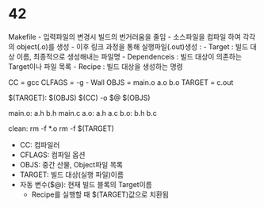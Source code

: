 # 42
Makefile
    - 입력파일의 변경시 빌드의 번거러움을 줄임
    - 소스파일을 컴파일 하여 각각의 object(.o)를 생성
    - 이후 링크 과정을 통해 실행파일(.out)생성
<Target>: <Dependencies>
    <Recipe>
    - Target : 빌드 대상 이름, 최종적으로 생성해내는 파일명
    - Dependenceis : 빌드 대상이 의존하는 Target이나 파일 목록
    - Recipe : 빌드 대상을 생성하는 명령

CC = gcc
CLFAGS = -g - Wall
OBJS = main.o a.o b.o
TARGET = c.out

$(TARGET): $(OBJS)
    $(CC) -o $@ $(OBJS)

main.o: a.h b.h main.c
a.o: a.h a.c
b.o: b.h b.c

clean:
    rm -f *.o
    rm -f $(TARGET)

- CC: 컴파일러
- CFLAGS: 컴파일 옵션
- OBJS: 중간 산물, Object파일 목록
- TARGET: 빌드 대상(실행 파일)이름
- 자동 변수($@): 현재 빌드 블록의 Target이름
    - Recipe를 실행할 때 $(TARGET)값으로 치환됨 
